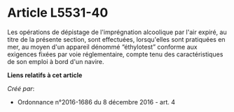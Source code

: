 # Article L5531-40

Les opérations de dépistage de l'imprégnation alcoolique par l'air expiré, au titre de la présente section, sont effectuées,
lorsqu'elles sont pratiquées en mer, au moyen d'un appareil dénommé “éthylotest” conforme aux exigences fixées par voie
réglementaire, compte tenu des caractéristiques de son emploi à bord d'un navire.

**Liens relatifs à cet article**

_Créé par_:

  - Ordonnance n°2016-1686 du 8 décembre 2016 - art. 4

